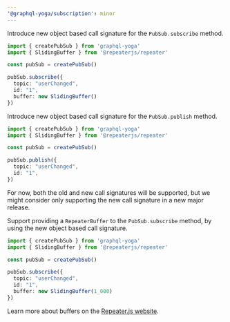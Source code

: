 ```yaml
---
'@graphql-yoga/subscription': minor
---
```


Introduce new object based call signature for the `PubSub.subscribe` method.

```ts
import { createPubSub } from 'graphql-yoga'
import { SlidingBuffer } from '@repeaterjs/repeater'

const pubSub = createPubSub()

pubSub.subscribe({
  topic: "userChanged",
  id: "1",
  buffer: new SlidingBuffer()
})
```

Introduce new object based call signature for the `PubSub.publish` method.

```ts
import { createPubSub } from 'graphql-yoga'
import { SlidingBuffer } from '@repeaterjs/repeater'

const pubSub = createPubSub()

pubSub.publish({
  topic: "userChanged",
  id: "1",
})
```

For now, both the old and new call signatures will be supported, but we might consider only supporting the new call signature in a new major release.

Support providing a `RepeaterBuffer` to the `PubSub.subscribe` method, by using the new object based call signature.

```ts
import { createPubSub } from 'graphql-yoga'
import { SlidingBuffer } from '@repeaterjs/repeater'

const pubSub = createPubSub()

pubSub.subscribe({
  topic: "userChanged",
  id: "1",
  buffer: new SlidingBuffer(1_000)
})
```

Learn more about buffers on the [Repeater.js website](https://repeater.js.org/docs/safety#3-buffering-and-dropping-values).
